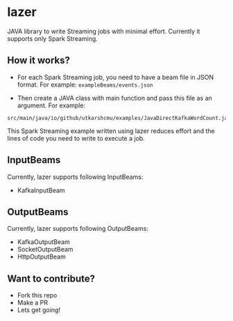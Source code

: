 # lazer

JAVA library to write Streaming jobs with minimal effort. Currently it supports only Spark Streaming.

## How it works?

- For each Spark Streaming job, you need to have a beam file in JSON format. For example: `exampleBeams/events.json`

- Then create a JAVA class with main function and pass this file as an argument. For example:
```
src/main/java/io/github/utkarshcmu/examples/JavaDirectKafkaWordCount.java
```

This Spark Streaming example written using lazer reduces effort and the lines of code you need to write to execute a job.

## InputBeams

Currently, lazer supports following InputBeams:

- KafkaInputBeam

## OutputBeams

Currently, lazer supports following OutputBeams:

- KafkaOutputBeam
- SocketOutputBeam
- HttpOutputBeam

## Want to contribute?

- Fork this repo
- Make a PR
- Lets get going!
